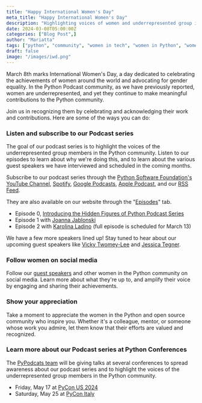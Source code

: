 ```yaml
---
title: "Happy International Women's Day"
meta_title: "Happy International Women's Day"
description: "Highlighting voices of women and underrepresented group in the Python Community"
date: 2024-03-08T05:00:00Z
categories: ["Blog Post",]
author: "Mariatta"
tags: ["python", "community", "women in tech", "women in Python", "women in open source"]
draft: false
image: "/images/iwd.png"
---
```


March 8th marks International Women's Day, a day dedicated to celebrating the achievements of women around the world and
advocating for gender equality. In the Python Podcast community, as we have previously reported, women 
are underrepresented, and yet they continue to make meaningful contributions to the Python community.

Join us in recognizing them by celebrating and acknowledging their work and contributions.
Here are some of the ways you can do:

### Listen and subscribe to our Podcast series

The goal of our podcast series is to highlight the voices of the underrepresented group members in the Python community.
Listen to our episodes to learn about why we're doing this, and to learn about the various guest speakers we have interviewed
and scheduled in the coming months.

Subscribe to our podcast series through the [Python Software Foundation's YouTube Channel](https://youtube.com/@ThePSF),
[Spotify](https://open.spotify.com/show/0paWD9BHs7QNNHsMFFUoIN?si=e6e455a0c3a244fd),
[Google Podcasts](https://podcasts.google.com/feed/aHR0cHM6Ly9tZWRpYS5yc3MuY29tL3B5cG9kY2F0cy9mZWVkLnhtbA),
[Apple Podcast](https://podcasts.apple.com/ca/podcast/hidden-figures-of-python-podcast/id1720808525), and
our [RSS Feed](https://pypodcats.live/episodes/index.xml).

They are also available on our website through the "[Episodes](/episodes)" tab.

- Episode 0, [Introducing the Hidden Figures of Python Podcast Series](/episodes/ep-1/)
- Episode 1 with [Joanna Jablonski](/episodes/ep-1/)
- Episode 2 with [Karolina Ladino](episodes/ep-2-trailer/) (full episode is scheduled for March 13)

We have a few more speakers lined up! Stay tuned to hear about our upcoming guest speakers like [Vicky Twomey-Lee](https://www.linkedin.com/in/vickyleeire/)
and [Jessica Tegner](https://www.linkedin.com/in/jessica-tegner-dk/).

### Follow women on social media

Follow our [guest speakers](http://localhost:1313/speakers/) and other women in the Python community on social media.
Learn more about what they're up to, and amplify their voice by engaging and sharing their achievements.

### Show your appreciation

Take a moment to appreciate the women in the Python and open source community who inspire you. Whether it's a colleague,
mentor, or someone whose work you admire, let them know that their efforts are valued and recognized.

### Learn more about our Podcast series at Python Conferences

The [PyPodcats team](/hosts) will be giving talks at several conferences to spread awareness about our podcast series and to highlight
the voices of the underrepresented group members in the Python community. 

- Friday, May 17 at [PyCon US 2024](https://us.pycon.org/2024/schedule/presentation/94/)
- Saturday, May 25 at [PyCon Italy](https://2024.pycon.it/en/event/acknowledging-womens-contributions-in-the-python-community-through-podcast)
